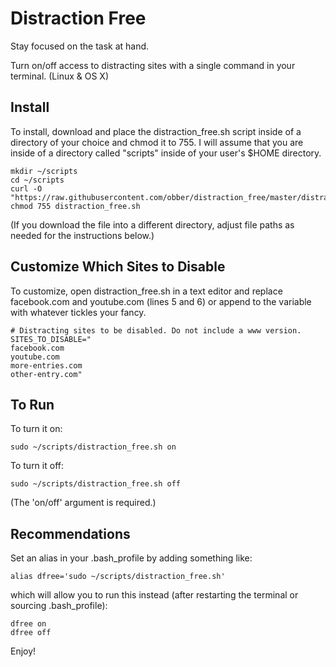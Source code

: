 # Distraction Free
Stay focused on the task at hand.

Turn on/off access to distracting sites with a single command in your terminal. (Linux &amp; OS X)

## Install
To install, download and place the distraction_free.sh script inside of a directory of your choice and chmod it to 755. I will assume that you are inside of a directory called "scripts" inside of your user's $HOME directory.
    
    mkdir ~/scripts
    cd ~/scripts
    curl -O "https://raw.githubusercontent.com/obber/distraction_free/master/distraction_free.sh"
    chmod 755 distraction_free.sh  

(If you download the file into a different directory, adjust file paths as needed for the instructions below.)

## Customize Which Sites to Disable
To customize, open distraction_free.sh in a text editor and replace facebook.com and youtube.com (lines 5 and 6) or append to the variable with whatever tickles your fancy.

    # Distracting sites to be disabled. Do not include a www version.
    SITES_TO_DISABLE="
    facebook.com
    youtube.com
    more-entries.com
    other-entry.com"

## To Run
To turn it on:

    sudo ~/scripts/distraction_free.sh on  

To turn it off:

    sudo ~/scripts/distraction_free.sh off

(The 'on/off' argument is required.)

## Recommendations
Set an alias in your .bash_profile by adding something like:

    alias dfree='sudo ~/scripts/distraction_free.sh'

which will allow you to run this instead (after restarting the terminal or sourcing .bash_profile):

    dfree on
    dfree off

Enjoy!
